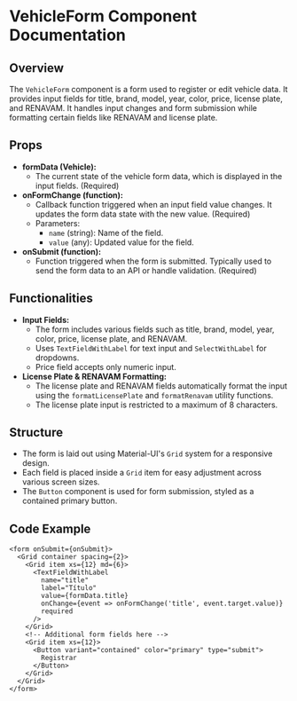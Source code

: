 # VehicleForm Component Documentation

## Overview
The `VehicleForm` component is a form used to register or edit vehicle data. It provides input fields for title, brand, model, year, color, price, license plate, and RENAVAM. It handles input changes and form submission while formatting certain fields like RENAVAM and license plate.

## Props
- **formData (Vehicle):**  
  - The current state of the vehicle form data, which is displayed in the input fields. (Required)
- **onFormChange (function):**  
  - Callback function triggered when an input field value changes. It updates the form data state with the new value. (Required)
  - Parameters:
    - `name` (string): Name of the field.
    - `value` (any): Updated value for the field.
- **onSubmit (function):**  
  - Function triggered when the form is submitted. Typically used to send the form data to an API or handle validation. (Required)

## Functionalities
- **Input Fields:**
  - The form includes various fields such as title, brand, model, year, color, price, license plate, and RENAVAM.
  - Uses `TextFieldWithLabel` for text input and `SelectWithLabel` for dropdowns.
  - Price field accepts only numeric input.
- **License Plate & RENAVAM Formatting:**
  - The license plate and RENAVAM fields automatically format the input using the `formatLicensePlate` and `formatRenavam` utility functions.
  - The license plate input is restricted to a maximum of 8 characters.

## Structure
- The form is laid out using Material-UI's `Grid` system for a responsive design.
- Each field is placed inside a `Grid` item for easy adjustment across various screen sizes.
- The `Button` component is used for form submission, styled as a contained primary button.

## Code Example
```tsx
<form onSubmit={onSubmit}>
  <Grid container spacing={2}>
    <Grid item xs={12} md={6}>
      <TextFieldWithLabel
        name="title"
        label="Título"
        value={formData.title}
        onChange={event => onFormChange('title', event.target.value)}
        required
      />
    </Grid>
    <!-- Additional form fields here -->
    <Grid item xs={12}>
      <Button variant="contained" color="primary" type="submit">
        Registrar
      </Button>
    </Grid>
  </Grid>
</form>
